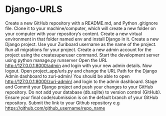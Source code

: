 # Django-URLS
Create a new GitHub repository with a README.md, and Python .gitignore file.  Clone it to your machine/computer, which will create a new folder on your computer with your repository’s content.  Create a new virtual environment in that folder named env and install Django in it.  Create a new Django project. Use your Zuriboard username as the name of the project.     Run all migrations for your project.     Create a new admin account for the project using the createsuperuser command.      Start the development server using python manage.py runserver Open the URL  http://127.0.0.1:8000/admin and login with your new admin details. Now logout.     Open project_app/urls.py and change the URL Path for the Django Admin dashboard to zuri-admin/  You should be able to open http://127.0.0.1:8000/zuri-admin/ and login to the admin dashboard.  Stage and Commit your Django project and push your changes to your GitHub repository.   Do not add your database (db.sqlite) to version control (GitHub).   Ensure your final code/submission is on the default branch of your GitHub repository.  Submit the link to your Github repository e.g https://github.com/github_username/repo_name
